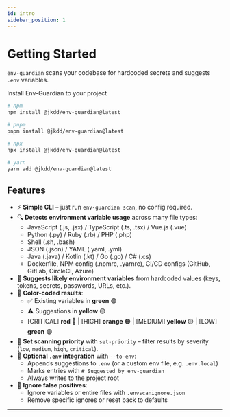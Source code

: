 ```yaml
---
id: intro
sidebar_position: 1
---
```



# Getting Started

`env-guardian` scans your codebase for hardcoded secrets and suggests `.env` variables.

Install Env-Guardian to your project
```bash
# npm
npm install @jkdd/env-guardian@latest

# pnpm
pnpm install @jkdd/env-guardian@latest

# npx
npx install @jkdd/env-guardian@latest

# yarn
yarn add @jkdd/env-guardian@latest

```

## Features

- ⚡ **Simple CLI** – just run `env-guardian scan`, no config required.  
- 🔍 **Detects environment variable usage** across many file types:
  - JavaScript (.js, .jsx) / TypeScript (.ts, .tsx) / Vue.js (.vue)  
  - Python (.py) / Ruby (.rb) / PHP (.php)  
  - Shell (.sh, .bash)  
  - JSON (.json) / YAML (.yaml, .yml)  
  - Java (.java) / Kotlin (.kt) / Go (.go) / C# (.cs)  
  - Dockerfile, NPM config (.npmrc, .yarnrc), CI/CD configs (GitHub, GitLab, CircleCI, Azure)  
- 🤖 **Suggests likely environment variables** from hardcoded values (keys, tokens, secrets, passwords, URLs, etc.).  
- 🎨 **Color-coded results**:
  - ✅ Existing variables in **green** 🟢  
  - ⚠ Suggestions in **yellow** 🟡  
  - [CRITICAL] **red** 🔴 | [HIGH] **orange** 🟠 | [MEDIUM] **yellow** 🟡 | [LOW] **green** 🟢  
- 🎯 **Set scanning priority** with `set-priority` – filter results by severity (`low`, `medium`, `high`, `critical`).  
- 📝 **Optional `.env` integration** with `--to-env`:
  - Appends suggestions to `.env` (or a custom env file, e.g. `.env.local`)  
  - Marks entries with `# Suggested by env-guardian`  
  - Always writes to the project root  
- 🚫 **Ignore false positives**:
  - Ignore variables or entire files with `.envscanignore.json`  
  - Remove specific ignores or reset back to defaults  


---